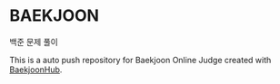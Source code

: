 # BAEKJOON
백준 문제 풀이

This is a auto push repository for Baekjoon Online Judge created with [BaekjoonHub](https://github.com/BaekjoonHub/BaekjoonHub).
